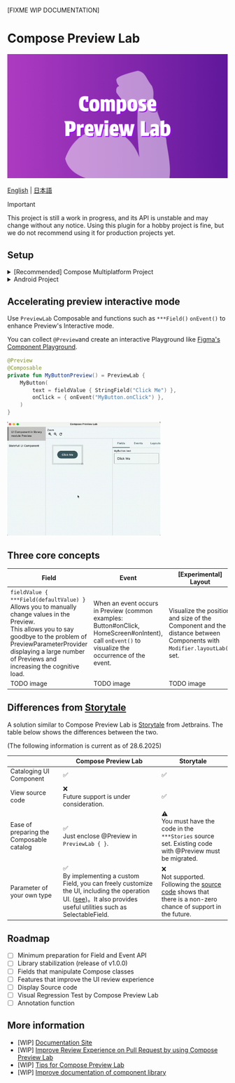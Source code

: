 [FIXME WIP DOCUMENTATION]

# Compose Preview Lab

<img src="./docs/cover.png" width="1024" />

[English](https://github.com/TBSten/compose-preview-lab) | [日本語](https://github.com/TBSten/compose-preview-lab/blob/main/README.ja.md)

> [!IMPORTANT]
> This project is still a work in progress, and its API is unstable and may change without any
> notice. Using this plugin for a hobby project is fine, but we do not recommend using it for
> production projects yet.

## Setup

<details>
<summary> [Recommended] Compose Multiplatform Project</summary>

Please set up the following for all modules for which you want to collect `@Preview` using Compose
Preview Lab.

```kts
plugins {
    // ⭐️ Add KSP for collect `@Preview`
    id("com.google.devtools.ksp") version "<ksp-version>"
}

kotlin {
    sourceSets {
        commonMain.dependencies {
            // ⭐️ Add Compose Preview Lab runtime artifact
            implementation("me.tbsten.compose.preview.lab:runtime:<compose-preview-lab-version>")
        }
    }
}

dependencies {
    // ⭐️ Add Compose Preview Lab KSP plugin
    val composePreviewLabKspPlugin =
        "me.tbsten.compose.preview.lab:ksp-plugin:<compose-preview-lab-version>"
    add("kspCommonMainMetadata", composePreviewLabKspPlugin)
    // each platform
    add("kspAndroid", composePreviewLabKspPlugin)
    add("kspIosX64", composePreviewLabKspPlugin)
    add("kspIosArm64", composePreviewLabKspPlugin)
    add("kspJvm", composePreviewLabKspPlugin)
    add("kspJs", composePreviewLabKspPlugin)
    add("kspWasmJs", composePreviewLabKspPlugin)
}
```

</details>

<details>
<summary> Android Project </summary>

> 🚨 WARNING
> 
> Pure Android projects (projects that do not use the Kotlin Multiplatform) can also use
> the Compose Preview Lab, but their functionality is severely limited,
> such as not being able to browse on the
> web, and it may be difficult to see the benefits of the Compose Preview Lab. However, the
> Consider using Compose Multiplatform even if your project is Android-only.
> I believe that this concept is not limited to Compose Preview Lab, but should be the norm for all
> projects using Compose in the future.

```kts
plugins {
    // ⭐️ add ksp for collect `@Preview`
    id("com.google.devtools.ksp") version "<ksp-version>"
}

dependencies {
    ksp("me.tbsten.compose.preview.lab:ksp-plugin:<compose-preview-lab-version>")
}
```


</details>

## Accelerating preview interactive mode

Use `PreviewLab` Composable and functions such as `***Field()` `onEvent()` to enhance Preview's
Interactive mode.

You can collect `@Preview`and create an interactive Playground
like [Figma's Component Playground](https://help.figma.com/hc/en-us/articles/15023124644247-Guide-to-Dev-Mode#try-component-variations-in-the-component-playground).

```kt
@Preview
@Composable
private fun MyButtonPreview() = PreviewLab {
    MyButton(
        text = fieldValue { StringField("Click Me") },
        onClick = { onEvent("MyButton.onClick") },
    )
}
```

<img src="./docs/demo.gif" width="350" />

## Three core concepts

| Field | Event | [Experimental] Layout |
|---|---|---|
| `fieldValue { ***Field(defaultValue) }` Allows you to manually change values in the Preview. <br> This allows you to say goodbye to the problem of PreviewParameterProvider displaying a large number of Previews and increasing the cognitive load. | When an event occurs in Preview (common examples: Button#onClick, HomeScreen#onIntent), call `onEvent()` to visualize the occurrence of the event. | Visualize the position and size of the Component and the distance between Components with `Modifier.layoutLab()` set. |
| TODO image | TODO image | TODO image |

## Differences from [Storytale](https://github.com/Kotlin/Storytale)

A solution similar to Compose Preview Lab is [Storytale](https://github.com/Kotlin/Storytale) from
Jetbrains.
The table below shows the differences between the two.

(The following information is current as of 28.6.2025)

| | Compose Preview Lab | Storytale |
|---|---|---|
| Cataloging UI Component | ✅ | ✅ |
| View source code | ❌ <br> Future support is under consideration. | ✅ |
| Ease of preparing the Composable catalog | ✅ <br> Just enclose @Preview in `PreviewLab { }`. | ⚠️ <br> You must have the code in the `***Stories` source set. Existing code with @Preview must be migrated. |
| Parameter of your own type | ✅ <br> By implementing a custom Field, you can freely customize the UI, including the operation UI. ([see](https://example.com))。It also provides useful utilities such as SelectableField. | ❌ <br> Not supported. Following the [source code](https://github.com/Kotlin/Storytale/blob/57f41aaee1a21d98d637fe752931715232deed9e/modules/gallery/src/commonMain/kotlin/org/jetbrains/compose/storytale/gallery/material3/StoryParameters.kt#L161) shows that there is a non-zero chance of support in the future. |

## Roadmap

- [ ] Minimum preparation for Field and Event API
- [ ] Library stabilization (release of v1.0.0)
- [ ] Fields that manipulate Compose classes
- [ ] Features that improve the UI review experience
- [ ] Display Source code
- [ ] Visual Regression Test by Compose Preview Lab
- [ ] Annotation function

## More information

- [WIP] [Documentation Site]()
- [WIP] [Improve Review Experience on Pull Request by using Compose Preview Lab](https://github.com/TBSten/compose-preview-lab/blob/main/docs/improve-review-experience-on-pull-request.md)
- [WIP] [Tips for Compose Preview Lab](https://github.com/TBSten/compose-preview-lab/blob/main/docs/tips.md)
- [WIP] [Improve documentation of component library](https://github.com/TBSten/compose-preview-lab/blob/main/docs/improve-documentation-of-component-library.md)
